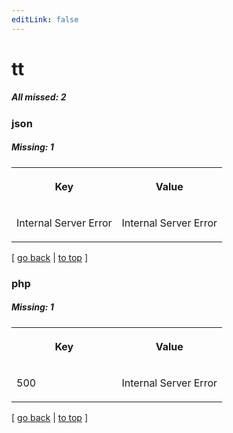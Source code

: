```yaml
---
editLink: false
---
```


# tt

##### All missed: 2


### json

##### Missing: 1

<table width="100%">
<tr><th width="50%">

Key

</th><th width="50%">

Value

</th></tr>
<tr><td width="50%">

Internal Server Error

</td><td width="50%">

Internal Server Error

</td></tr>
</table>

[ [go back](../status.md) | [to top](#) ]



### php

##### Missing: 1

<table width="100%">
<tr><th width="50%">

Key

</th><th width="50%">

Value

</th></tr>
<tr><td width="50%">

500

</td><td width="50%">

Internal Server Error

</td></tr>
</table>

[ [go back](../status.md) | [to top](#) ]

